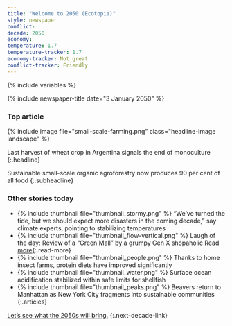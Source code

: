 ```yaml
---
title: "Welcome to 2050 (Ecotopia)"
style: newspaper
conflict: 
decade: 2050
economy: 
temperature: 1.7
temperature-tracker: 1.7
economy-tracker: Not great
conflict-tracker: Friendly
---
```


{% include variables %}

{% include newspaper-title date="3 January 2050" %}

### Top article

{% include image file="small-scale-farming.png" class="headline-image landscape" %}

Last harvest of wheat crop in Argentina signals the end of monoculture
{:.headline}

Sustainable small-scale organic agroforestry now produces 90&nbsp;per&nbsp;cent of all food
{:.subheadline}

### Other stories today

- {% include thumbnail file="thumbnail_stormy.png" %} “We’ve turned the tide, but we should expect more disasters in the coming decade,” say climate experts, pointing to stabilizing temperatures
- {% include thumbnail file="thumbnail_flow-vertical.png" %} Laugh of the day: Review of a “Green Mall” by a grumpy Gen X shopaholic [Read more](story_green-mall-review.html){:.read-more}
- {% include thumbnail file="thumbnail_people.png" %} Thanks to home insect farms, protein diets have improved significantly
- {% include thumbnail file="thumbnail_water.png" %} Surface ocean acidification stabilized within safe limits for shellfish
- {% include thumbnail file="thumbnail_peaks.png" %} Beavers return to Manhattan as New York City fragments into sustainable communities
{:.articles}

[Let’s see what the 2050s will bring.](chapter_who-looks-after-the-wild.html)
{:.next-decade-link}
